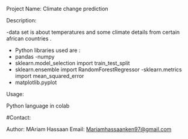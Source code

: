 Project Name: Climate change prediction 

Description:

-data set is about temperatures and some climate details from certain african countries .

- Python libraries used are :
- pandas 
-numpy 
- sklearn.model_selection import train_test_split
- sklearn.ensemble import RandomForestRegressor
-sklearn.metrics import mean_squared_error
- matplotlib.pyplot 


Usage:

Python language in colab 

#Contact:

Author: MAriam Hassaan 
Email: Mariamhassaanken97@gmail.com



